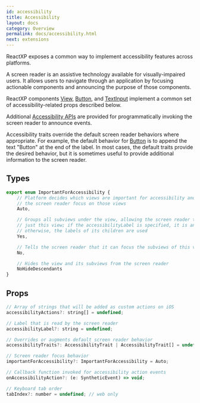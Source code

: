 ```yaml
---
id: accessibility
title: Accessibility
layout: docs
category: Overview
permalink: docs/accessibility.html
next: extensions
---
```


ReactXP exposes a common way to implement accessibility features across platforms.

A screen reader is an assistive technology available for visually-impaired users. It allows users to navigate through an application by focusing actionable components and announcing the purpose of those components.

ReactXP components [View](components/view), [Button](components/button), and [TextInput](components/textinput) implement a common set of accessibility-related props described below. 

Additional [Accessibility APIs](apis/accessibility) are provided for programmatically invoking the screen reader to announce events.

Accessibility traits override the default screen reader behaviors where appropriate. For example, the default behavior for [Button](components/button) is to append the text "Button" at the end of the label. In most cases, the default traits provide the desired behavior, but it is sometimes useful to provide additional information to the screen reader.

## Types
``` javascript
export enum ImportantForAccessibility {
    // Platform decides which views are important for accessibility and brings
    // the screen reader focus on those views
    Auto,

    // Groups all subviews under the view, allowing the screen reader to focus
    // just this view; if the accessibilityLabel is specified, it is announced; 
    // otherwise, the labels of its children are used
    Yes,

    // Tells the screen reader that it can focus the subviews of this view
    No,

    // Hides the view and its subviews from the screen reader
    NoHideDescendants
}
```

## Props
``` javascript
// Array of strings that will be added as custom actions on iOS
accessibilityActions?: string[] = undefined;

// Label that is read by the screen reader
accessibilityLabel?: string = undefined;

// Overrides or augments default screen reader behavior
accessibilityTraits?: AccessibilityTrait | AccessibilityTrait[] = undefined;

// Screen reader focus behavior
importantForAccessibility?: ImportantForAccessibility = Auto;

// Callback function invoked for accessibility action events
onAccessibilityAction?: (e: SyntheticEvent) => void;

// Keyboard tab order
tabIndex?: number = undefined; // web only
```



